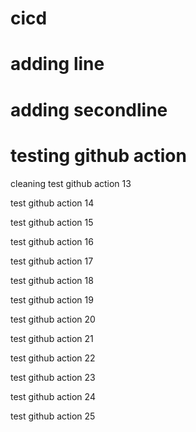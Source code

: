 # cicd
# adding line
# adding secondline
# testing github action

cleaning
test github action 13

test github action 14

test github action 15

test github action 16

test github action 17

test github action 18

test github action 19

test github action 20

test github action 21

test github action 22

test github action 23

test github action 24

test github action 25
